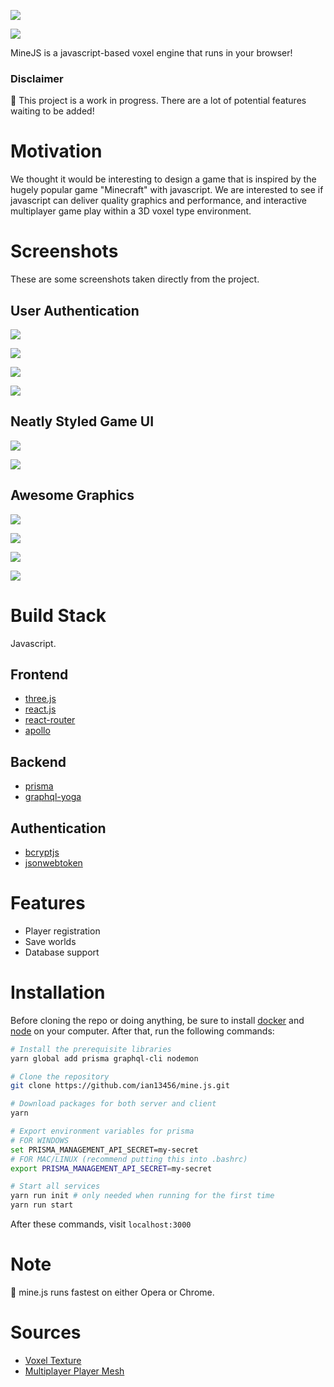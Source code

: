 ![](https://i.imgur.com/DrT5F2R.png)

<a href="https://discord.gg/Xp5cStm" align="center">
<img src="https://img.shields.io/discord/648532255979077635.svg?style=for-the-badge" />
</a>

MineJS is a javascript-based voxel engine that runs in your browser!

### Disclaimer

:pushpin: This project is a work in progress. There are a lot of potential features waiting to be added!

# Motivation

We thought it would be interesting to design a game that is inspired by the hugely popular game "Minecraft" with javascript. We are interested to see if javascript can deliver quality graphics and performance, and interactive multiplayer game play within a 3D voxel type environment.

# Screenshots

These are some screenshots taken directly from the project.

## User Authentication

![](https://i.imgur.com/RNzVsKz.png)

![](https://i.imgur.com/He0UBHz.png)

![](https://i.imgur.com/Ra2KnTT.png)

![](https://i.imgur.com/MJEEtFI.png)

## Neatly Styled Game UI

![](https://i.imgur.com/fIVxDQH.png)

![](https://i.imgur.com/A951uaC.png)

## Awesome Graphics

![](https://i.imgur.com/Xpi24GY.png)

![](https://i.imgur.com/FAuiYJe.jpg)

![](https://i.imgur.com/fYrQsAT.png)

![](https://i.imgur.com/B4tDJjw.png)

# Build Stack

Javascript.

## Frontend

- [three.js](https://threejs.org)
- [react.js](https://reactjs.org/)
- [react-router](https://github.com/ReactTraining/react-router)
- [apollo](https://www.apollographql.com/)

## Backend

- [prisma](https://www.prisma.io/docs/1.34/get-started/01-setting-up-prisma-new-database-TYPESCRIPT-t002/)
- [graphql-yoga](https://github.com/prisma/graphql-yoga)

## Authentication

- [bcryptjs](https://github.com/dcodeIO/bcrypt.js/)
- [jsonwebtoken](https://github.com/auth0/node-jsonwebtoken#readme)

# Features

- Player registration
- Save worlds
- Database support

# Installation

Before cloning the repo or doing anything, be sure to install [docker](https://www.docker.com/) and [node](https://nodejs.org/en/) on your computer. After that, run the following commands:

```bash
# Install the prerequisite libraries
yarn global add prisma graphql-cli nodemon

# Clone the repository
git clone https://github.com/ian13456/mine.js.git

# Download packages for both server and client
yarn

# Export environment variables for prisma
# FOR WINDOWS
set PRISMA_MANAGEMENT_API_SECRET=my-secret
# FOR MAC/LINUX (recommend putting this into .bashrc)
export PRISMA_MANAGEMENT_API_SECRET=my-secret

# Start all services
yarn run init # only needed when running for the first time
yarn run start
```

After these commands, visit `localhost:3000`

# Note

:pushpin: mine.js runs fastest on either Opera or Chrome.

# Sources

- [Voxel Texture](https://opengameart.org/content/voxel-pack)
- [Multiplayer Player Mesh](https://github.com/bs-community/skinview3d)
